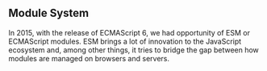 ## Module System

In 2015, with the release of ECMAScript 6, we had opportunity of ESM or ECMAScript modules.
ESM brings a lot of innovation to the JavaScript ecosystem and, among other things, it tries to bridge the gap between how modules are managed on browsers and servers.


